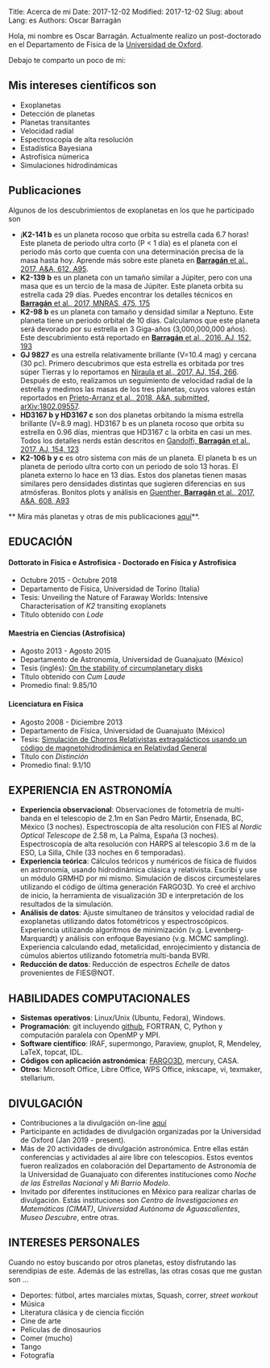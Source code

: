 Title: Acerca de mi
Date: 2017-12-02 
Modified: 2017-12-02
Slug: about
Lang: es
Authors: Oscar Barragán

Hola, mi nombre es Oscar Barragán.
Actualmente realizo un post-doctorado en el Departamento de Física de la [Universidad de Oxford](https://www2.physics.ox.ac.uk/contacts/people/barragan).

Debajo te comparto un poco de mi:

## Mis intereses científicos son  

* Exoplanetas
* Detección de planetas
* Planetas transitantes
* Velocidad radial
* Espectroscopía de alta resolución
* Estadística Bayesiana
* Astrofísica númerica
* Simulaciones hidrodinámicas

## Publicaciones

Algunos de los descubrimientos de exoplanetas en los que he participado son


* ¡**K2-141 b**  es un planeta rocoso que orbita su estrella cada 6.7 horas! 
  Este planeta de periodo ultra corto (P < 1 día) es el planeta con el periodo más corto que cuenta con una determinación precisa de la masa hasta hoy. 
  Aprende más sobre este planeta en [**Barragán** et al., 2017, A&A, 612, A95](https://www.aanda.org/10.1051/0004-6361/201732217).
* **K2-139 b** es un planeta con un tamaño similar a Júpiter, pero con una masa que es un tercio de la masa de Júpiter. Este planeta orbita su estrella cada 29 días. Puedes encontrar los detalles técnicos en [**Barragán** et al., 2017, MNRAS, 475, 175](https://academic.oup.com/mnras/article/475/2/1765/4739349)
* **K2-98 b** es un planeta con tamaño y densidad similar a Neptuno. 
  Este planeta tiene un periodo orbital de 10 días. Calculamos que este planeta será devorado por su estrella en 3 Giga-años (3,000,000,000 años).
  Este descubrimiento está reportado en [**Barragán** et al., 2016, AJ, 152, 193](http://iopscience.iop.org/article/10.3847/0004-6256/152/6/193/meta)
* **GJ 9827** es una estrella relativamente brillante (V=10.4 mag) y cercana (30 pc). Primero descubrimos que esta estrella es orbitada por tres súper Tierras y lo reportamos en [Niraula et al., 2017, AJ, 154, 266](http://iopscience.iop.org/article/10.3847/1538-3881/aa957c/meta).
Después de esto, realizamos un seguimiento de velocidad radial de la estrella y medimos las masas de los tres planetas, cuyos valores están reportados en [Prieto-Arranz et al., 2018, A&A, submitted, arXiv:1802.09557](http://arxiv.org/abs/1802.09557).
* **HD3167 b y HD3167 c**  son dos planetas orbitando la misma estrella brillante (V=8.9 mag).
  HD3167 b es un planeta rocoso que orbita su estrella en 0.96 días,
  mientras que HD3167 c la orbita en casi un mes. Todos los detalles nerds están descritos en [Gandolfi, **Barragán** et al., 2017, AJ, 154, 123](http://iopscience.iop.org/article/10.3847/1538-3881/aa832a/meta)
* **K2-106 b y c** es otro sistema con más de un planeta. El planeta b es un planeta de periodo ultra corto con un periodo de solo 13 horas.
  El planeta externo lo hace en 13 días. Estos dos planetas tienen masas similares pero densidades distintas que sugieren diferencias en sus atmósferas. 
  Bonitos plots y análisis en [Guenther, **Barragán** et al., 2017, A&A, 608, A93](https://arxiv.org/abs/1705.04163)

** Mira más planetas y otras de mis publicaciones [aquí](https://goo.gl/YAi4NV)**.

## EDUCACIÓN

#### Dottorato in Fisica e Astrofisica - Doctorado en Física y Astrofísica

* Octubre 2015 - Octubre 2018
* Departamento de Física, Universidad de Torino (Italia)
* Tesis: Unveiling the Nature of Faraway Worlds: Intensive Characterisation of _K2_ transiting exoplanets
* Título obtenido con *Lode*

#### Maestría en Ciencias (Astrofísica) 

* Agosto 2013 - Agosto 2015 
* Departamento de Astronomía, Universidad de Guanajuato  (México)
* Tesis (inglés): [On the stability of circumplanetary disks](https://www.researchgate.net/publication/281461299_On_the_stability_of_circumplanetary_disks)
* Título obtenido con *Cum Laude*
* Promedio final: 9.85/10 


#### Licenciatura en Física 

* Agosto 2008 - Diciembre 2013
* Departamento de Física, Universidad de Guanajuato (México)
* Tesis: [Simulación de Chorros Relativistas extragalácticos usando un código de magnetohidrodinámica en Relativdad General](https://www.researchgate.net/publication/265510224_Simulacion_de_Chorros_Relativistas_Extragalacticos_usando_codigo_de_Magnetohidrodinamica_en_Relatividad_General)
* Título con *Distinción*
* Promedio final: 9.1/10


## EXPERIENCIA EN ASTRONOMÍA

* **Experiencia observacional**: Observaciones de fotometría de multi-banda en el telescopio de 2.1m en San Pedro Mártir, Ensenada, BC, México (3 noches).
  Espectroscopía de alta resolución con FIES al _Nordic Optical Telescope_ de 2.58 m, 
  La Palma, España (3 noches). 
  Espectroscopía de alta resolución con HARPS al telescopio 3.6 m de la ESO,
  La Silla, Chile (33 noches en 6 temporadas).
* **Experiencia teórica**: Cálculos teóricos y numéricos de física de fluidos en astronomía,
  usando hidrodinámica clásica y relativista. Escribí y use un módulo GRMHD por mi mismo.
  Simulación de discos circumestelares utilizando el código de última generación FARGO3D. 
  Yo creé el archivo de inicio, la herramienta de visualización 3D e interpretación de los resultados de la simulación. 
* **Análisis de datos**: Ajuste simultaneo de tránsitos y velocidad radial de exoplanetas utilizando datos fotométricos y espectroscópicos. Experiencia utilizando algorítmos de minimización (v.g. Levenberg-Marquardt) y análisis con enfoque Bayesiano (v.g. MCMC sampling). 
  Experiencia calculando edad, metalicidad, enrojecimiento y distancia de cúmulos abiertos utilizando fotometría multi-banda BVRI. 
* **Reducción de datos**: Reducción de espectros _Echelle_ de datos provenientes de FIES@NOT.

## HABILIDADES COMPUTACIONALES

* **Sistemas operativos**: Linux/Unix (Ubuntu, Fedora), Windows.
* **Programación**: git incluyendo [github](https://github.com/), FORTRAN, C,
  Python y computación paralela con OpenMP y MPI.
* **Software científico**: IRAF, supermongo, Paraview, gnuplot, R, Mendeley, LaTeX, topcat, IDL.
* **Códigos con aplicación astronómica**: [FARGO3D](http://fargo.in2p3.fr/), mercury, CASA.
* **Otros**: Microsoft Office, Libre Office, WPS Office, inkscape, vi, texmaker, stellarium.

## DIVULGACIÓN

* Contribuciones a la divulgación on-line [aquí](pages/outreach-es)
* Participante en actidades de divulgación organizadas por la Universidad de Oxford (Jan 2019 - present).
* Más de 20 actividades de divulgación astronómica. Entre ellas están conferencias y actividades al aire libre con telescopios. Estos eventos fueron realizados en colaboración del Departamento de Astronomía de la Universidad de Guanajuato con diferentes instituciones como 
  _Noche de las Estrellas Nacional_ y _Mi Barrio Modelo_.
* Invitado por diferentes instituciones en México para realizar charlas de divulgación. Estás instituciones son _Centro de Investigaciones en Matemáticas (CIMAT)_, _Universidad Autónoma de Aguascalientes_, _Museo Descubre_, entre otras.

## INTERESES PERSONALES

Cuando no estoy buscando por otros planetas, estoy disfrutando las serendipias de este.
Además de las estrellas, las otras cosas que me gustan son ...

* Deportes: fútbol, artes marciales mixtas, Squash, correr, _street workout_
* Música
* Literatura clásica y de ciencia ficción
* Cine de arte
* Películas de dinosaurios
* Comer (mucho)
* Tango
* Fotografía
